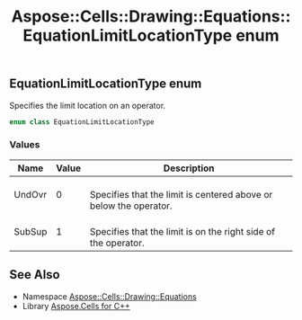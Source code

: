 ﻿---
title: Aspose::Cells::Drawing::Equations::EquationLimitLocationType enum
linktitle: EquationLimitLocationType
second_title: Aspose.Cells for C++ API Reference
description: 'Aspose::Cells::Drawing::Equations::EquationLimitLocationType enum. Specifies the limit location on an operator in C++.'
type: docs
weight: 2600
url: /cpp/aspose.cells.drawing.equations/equationlimitlocationtype/
---
## EquationLimitLocationType enum


Specifies the limit location on an operator.

```cpp
enum class EquationLimitLocationType
```

### Values

| Name | Value | Description |
| --- | --- | --- |
| UndOvr | 0 | <br>Specifies that the limit is centered above or below the operator. |
| SubSup | 1 | <br>Specifies that the limit is on the right side of the operator. |

## See Also

* Namespace [Aspose::Cells::Drawing::Equations](../)
* Library [Aspose.Cells for C++](../../)
